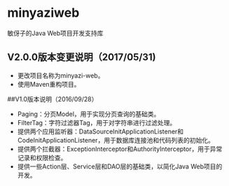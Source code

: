 # minyaziweb
敏伢子的Java Web项目开发支持库

## V2.0.0版本变更说明（2017/05/31)
* 更改项目名称为minyazi-web。
* 使用Maven重构项目。

##V1.0版本说明（2016/09/28）
* Paging：分页Model，用于实现分页查询的基础类。
* FilterTag：字符过滤器Tag，用于对字符串进行过滤处理。
* 提供两个应用监听器：DataSourceInitApplicationListener和CodeInitApplicationListener，用于数据库连接池和代码列表的初始化。
* 提供两个拦截器：ExceptionInterceptor和AuthorityInterceptor，用于异常记录和权限检查。
* 提供一些Action层、Service层和DAO层的基础类，以简化Java Web项目的开发。
